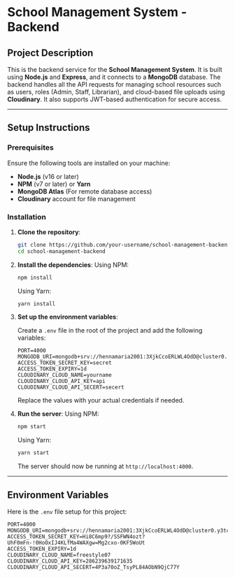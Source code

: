 # School Management System - Backend

## Project Description

This is the backend service for the **School Management System**. It is built using **Node.js** and **Express**, and it connects to a **MongoDB** database. The backend handles all the API requests for managing school resources such as users, roles (Admin, Staff, Librarian), and cloud-based file uploads using **Cloudinary**. It also supports JWT-based authentication for secure access.

---

## Setup Instructions

### Prerequisites

Ensure the following tools are installed on your machine:
- **Node.js** (v16 or later)
- **NPM** (v7 or later) or **Yarn**
- **MongoDB Atlas** (For remote database access)
- **Cloudinary** account for file management

### Installation

1. **Clone the repository**:
    ```bash
    git clone https://github.com/your-username/school-management-backend.git
    cd school-management-backend
    ```

2. **Install the dependencies**:
    Using NPM:
    ```bash
    npm install
    ```
    Using Yarn:
    ```bash
    yarn install
    ```

3. **Set up the environment variables**:

    Create a `.env` file in the root of the project and add the following variables:

    ```plaintext
    PORT=4000
    MONGODB_URI=mongodb+srv://hennamaria2001:3XjkCcoERLWL4OdD@cluster0.y3tcx.mongodb.net/schoolManagement
    ACCESS_TOKEN_SECRET_KEY=secret
    ACCESS_TOKEN_EXPIRY=1d
    CLOUDINARY_CLOUD_NAME=yourname
    CLOUDINARY_CLOUD_API_KEY=api
    CLOUDINARY_CLOUD_API_SECERT=secert
    ```

    Replace the values with your actual credentials if needed.

4. **Run the server**:
    Using NPM:
    ```bash
    npm start
    ```
    Using Yarn:
    ```bash
    yarn start
    ```

    The server should now be running at `http://localhost:4000`.

---

## Environment Variables

Here is the `.env` file setup for this project:

```plaintext
PORT=4000
MONGODB_URI=mongodb+srv://hennamaria2001:3XjkCcoERLWL4OdD@cluster0.y3tcx.mongodb.net/schoolManagement
ACCESS_TOKEN_SECRET_KEY=Hi8C6mp9?/SSFWN4ozt?UhF0mFn-!0HoOxIJ4KLfMa4WAXgw=Mg2cxo-0KF5WoUt
ACCESS_TOKEN_EXPIRY=1d
CLOUDINARY_CLOUD_NAME=freestyle07
CLOUDINARY_CLOUD_API_KEY=286239639171635
CLOUDINARY_CLOUD_API_SECERT=4P3a70oZ_TsyPL84AObN9QjC77Y
